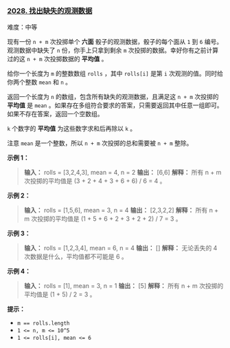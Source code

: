 ### [2028\. 找出缺失的观测数据](https://leetcode.cn/problems/find-missing-observations/)

难度：中等

现有一份 `n + m` 次投掷单个 **六面** 骰子的观测数据，骰子的每个面从 `1` 到 `6` 编号。观测数据中缺失了 `n` 份，你手上只拿到剩余 `m` 次投掷的数据。幸好你有之前计算过的这 `n + m` 次投掷数据的 **平均值** 。

给你一个长度为 `m` 的整数数组 `rolls` ，其中 `rolls[i]` 是第 `i` 次观测的值。同时给你两个整数 `mean` 和 `n` 。

返回一个长度为 `n` 的数组，包含所有缺失的观测数据，且满足这 `n + m` 次投掷的 **平均值** 是 `mean` 。如果存在多组符合要求的答案，只需要返回其中任意一组即可。如果不存在答案，返回一个空数组。

`k` 个数字的 **平均值** 为这些数字求和后再除以 `k` 。

注意 `mean` 是一个整数，所以 `n + m` 次投掷的总和需要被 `n + m` 整除。

**示例 1：**

> **输入：** rolls = [3,2,4,3], mean = 4, n = 2
> **输出：** [6,6]
> **解释：** 所有 n + m 次投掷的平均值是 (3 + 2 + 4 + 3 + 6 + 6) / 6 = 4 。

**示例 2：**

> **输入：** rolls = [1,5,6], mean = 3, n = 4
> **输出：** [2,3,2,2]
> **解释：** 所有 n + m 次投掷的平均值是 (1 + 5 + 6 + 2 + 3 + 2 + 2) / 7 = 3 。

**示例 3：**

> **输入：** rolls = [1,2,3,4], mean = 6, n = 4
> **输出：** []
> **解释：** 无论丢失的 4 次数据是什么，平均值都不可能是 6 。

**示例 4：**

> **输入：** rolls = [1], mean = 3, n = 1
> **输出：** [5]
> **解释：** 所有 n + m 次投掷的平均值是 (1 + 5) / 2 = 3 。

**提示：**

- `m == rolls.length`
- `1 <= n, m <= 10^5`
- `1 <= rolls[i], mean <= 6`
